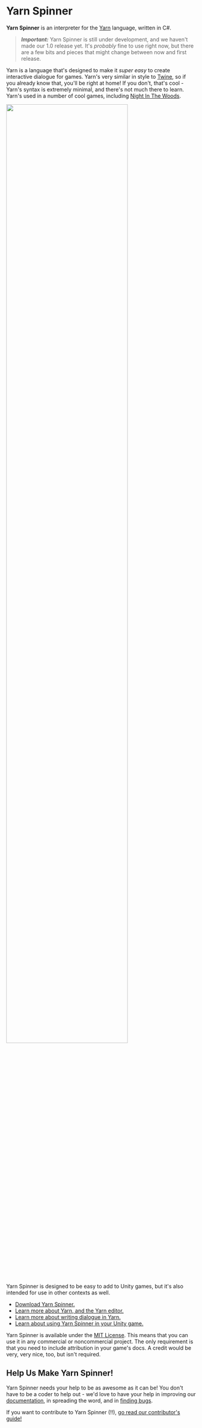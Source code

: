 # Yarn Spinner

**Yarn Spinner** is an interpreter for the <a href="http://github.com/infiniteammoinc/Yarn">Yarn</a> language, written in C#.

> ***Important:*** Yarn Spinner is still under development, and we haven't made our 1.0 release yet. It's *probably* fine to use right now, but there are a few bits and pieces that might change between now and first release.

Yarn is a language that's designed to make it *super easy* to create interactive dialogue for games. Yarn's very similar in style to <a href="http://twinery.org">Twine</a>, so if you already know that, you'll be right at home! If you don't, that's cool - Yarn's syntax is extremely minimal, and there's not much there to learn. Yarn's used in a number of cool games, including <a href="http://nightinthewoods.com">Night In The Woods</a>. 

<img src="https://dl.dropboxusercontent.com/u/627682/YarnSpinner/NITW-Promo-Screenshot.jpg?dl=1" style="width: 80%; margin: 0 auto;" />

Yarn Spinner is designed to be easy to add to Unity games, but it's also intended for use in other contexts as well.

* [Download Yarn Spinner.](https://github.com/desplesda/YarnSpinner/releases)
* [Learn more about Yarn, and the Yarn editor.](http://github.com/infiniteammoinc/Yarn)
* [Learn more about writing dialogue in Yarn.](Documentation/Usage.md)
* [Learn about using Yarn Spinner in your Unity game.](Documentation/Unity.md)

Yarn Spinner is available under the [MIT License](LICENSE.md). This means that you can use it in any commercial or noncommercial project. The only requirement is that you need to include attribution in your game's docs. A credit would be very, very nice, too, but isn't required.



## Help Us Make Yarn Spinner!

Yarn Spinner needs your help to be as awesome as it can be! You don't have to be a coder to help out - we'd love to have your help in improving our [documentation](Documentation/Unity.md), in spreading the word, and in [finding bugs](issues).

If you want to contribute to Yarn Spinner (!!), [go read our contributor's guide!](CONTRIBUTING.md)




<!-- >* <a href="TOOD">Learn about using Yarn Spinner in other engines, or on its own.</a> -->

<!-- TODO: screenshots; permission for screenshots -->

